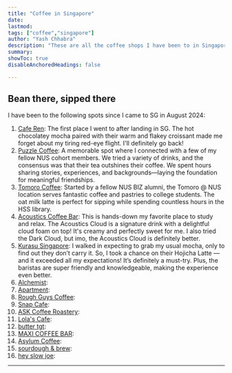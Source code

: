 ```yaml
---
title: "Coffee in Singapore" 
date:
lastmod:
tags: ["coffee","singapore"]
author: "Yash Chhabra"
description: "These are all the coffee shops I have been to in Singapore."
summary:
showToc: true
disableAnchoredHeadings: false

---
```


## Bean there, sipped there

I have been to the following spots since I came to SG in August 2024:

1. [Cafe Ren](https://www.instagram.com/caferen.sg/): The first place I went to after landing in SG. The hot chocolatey mocha paired with their warm and flakey croissant made me forget about my tiring red-eye flight. I'll definitely go back!
2. [Puzzle Coffee](https://www.instagram.com/thepuzzlecoffee/): A memorable spot where I connected with a few of my fellow NUS cohort members. We tried a variety of drinks, and the consensus was that their tea outshines their coffee. We spent hours sharing stories, experiences, and backgrounds—laying the foundation for meaningful friendships.
3. [Tomoro Coffee](https://www.instagram.com/tomorocoffee.sg/): Started by a fellow NUS BIZ alumni, the Tomoro @ NUS location serves fantastic coffee and pastries to college students. The oat milk latte is perfect for sipping while spending countless hours in the HSS library.
4. [Acoustics Coffee Bar](https://www.instagram.com/acousticscoffeebar/): This is hands-down my favorite place to study and relax. The Acoustics Cloud is a signature drink with a delightful cloud foam on top! It's creamy and perfectly sweet for me. I also tried the Dark Cloud, but imo, the Acoustics Cloud is definitely better.
5. [Kurasu Singapore](https://www.instagram.com/kurasusg/): I walked in expecting to grab my usual mocha, only to find out they don’t carry it. So, I took a chance on their Hojicha Latte — and it exceeded all my expectations! It’s definitely a must-try. Plus, the baristas are super friendly and knowledgeable, making the experience even better.
6. [Alchemist](https://www.instagram.com/alchemist.sg/):
7. [Apartment](https://www.instagram.com/apartmentcoffee/):
8. [Rough Guys Coffee](https://www.instagram.com/roughguyscoffee/):
9. [Snap Cafe](https://www.instagram.com/snapcafe.sg/):
10. [ASK Coffee Roastery](https://www.instagram.com/askcoffeeroastery/):
11. [Lola's Cafe](https://www.instagram.com/lolascafesg/):
12. [butter tgt](https://www.instagram.com/butter_tgt/):
13. [MAXI COFFEE BAR](https://www.instagram.com/maxi.coffeebar/):
14. [Asylum Coffee](https://www.instagram.com/asylumcoffeesg):
15. [sourdough & brew](https://www.instagram.com/bakingwithgina):
16. [hey slow joe](https://www.instagram.com/heyslowjoe):

---
